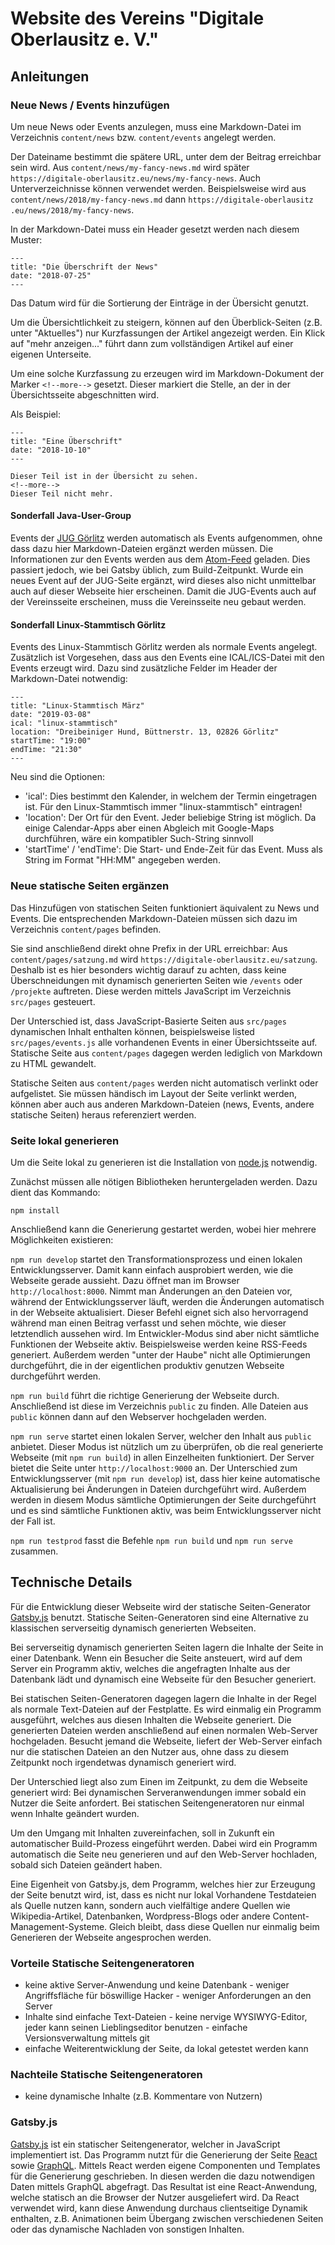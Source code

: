 # Website des Vereins "Digitale Oberlausitz e. V."

## Anleitungen

### Neue News / Events hinzufügen

Um neue News oder Events anzulegen, muss eine Markdown-Datei im Verzeichnis `content/news` bzw. `content/events`
angelegt werden.

Der Dateiname bestimmt die spätere URL, unter dem der Beitrag erreichbar sein wird. Aus `content/news/my-fancy-news.md`
wird später `https://digitale-oberlausitz.eu/news/my-fancy-news`. Auch Unterverzeichnisse können verwendet werden.
Beispielsweise wird aus `content/news/2018/my-fancy-news.md` dann
`https://digitale-oberlausitz .eu/news/2018/my-fancy-news`.

In der Markdown-Datei muss ein Header gesetzt werden nach diesem Muster:

    ---
    title: "Die Überschrift der News"
    date: "2018-07-25"
    ---

Das Datum wird für die Sortierung der Einträge in der Übersicht genutzt.

Um die Übersichtlichkeit zu steigern, können auf den Überblick-Seiten (z.B. unter "Aktuelles") nur Kurzfassungen der
Artikel angezeigt werden. Ein Klick auf "mehr anzeigen..." führt dann zum vollständigen Artikel auf einer eigenen
Unterseite.

Um eine solche Kurzfassung zu erzeugen wird im Markdown-Dokument der Marker `<!--more-->` gesetzt. Dieser markiert die
Stelle, an der in der Übersichtsseite abgeschnitten wird.

Als Beispiel:

    ---
    title: "Eine Überschrift"
    date: "2018-10-10"
    ---

    Dieser Teil ist in der Übersicht zu sehen.
    <!--more-->
    Dieser Teil nicht mehr.
    
    
#### Sonderfall Java-User-Group

Events der [JUG Görlitz](https://jug-gr.de) werden automatisch als Events aufgenommen, ohne dass dazu hier Markdown-Dateien
ergänzt werden müssen. 
Die Informationen zur den Events werden aus dem [Atom-Feed](https://jug-gr.de/atom.xml) geladen.
Dies passiert jedoch, wie bei Gatsby üblich, zum Build-Zeitpunkt.
Wurde ein neues Event auf der JUG-Seite ergänzt, wird dieses also nicht unmittelbar auch auf dieser Webseite hier erscheinen.
Damit die JUG-Events auch auf der Vereinsseite erscheinen, muss die Vereinsseite neu gebaut werden.


#### Sonderfall Linux-Stammtisch Görlitz

Events des Linux-Stammtisch Görlitz werden als normale Events angelegt. 
Zusätzlich ist Vorgesehen, dass aus den Events eine ICAL/ICS-Datei mit den Events erzeugt wird. 
Dazu sind zusätzliche Felder im Header der Markdown-Datei notwendig:

	---
    title: "Linux-Stammtisch März"
    date: "2019-03-08"
    ical: "linux-stammtisch"
    location: "Dreibeiniger Hund, Büttnerstr. 13, 02826 Görlitz"
    startTime: "19:00"
    endTime: "21:30"
    ---

Neu sind die Optionen:

- 'ical': Dies bestimmt den Kalender, in welchem der Termin eingetragen ist. Für den Linux-Stammtisch immer "linux-stammtisch" eintragen!
- 'location': Der Ort für den Event. Jeder beliebige String ist möglich. Da einige Calendar-Apps aber einen Abgleich mit Google-Maps durchführen, 
wäre ein kompatibler Such-String sinnvoll
- 'startTime' / 'endTime': Die Start- und Ende-Zeit für das Event. Muss als String im Format "HH:MM" angegeben werden.


### Neue statische Seiten ergänzen

Das Hinzufügen von statischen Seiten funktioniert äquivalent zu News und Events. Die entsprechenden Markdown-Dateien
müssen sich dazu im Verzeichnis `content/pages` befinden.

Sie sind anschließend direkt ohne Prefix in der URL erreichbar: Aus `content/pages/satzung.md` wird
`https://digitale-oberlausitz.eu/satzung`. Deshalb ist es hier besonders wichtig darauf zu achten, dass keine
Überschneidungen mit dynamisch generierten Seiten wie `/events` oder `/projekte` auftreten. Diese werden mittels
JavaScript im Verzeichnis `src/pages` gesteuert.

Der Unterschied ist, dass JavaScript-Basierte Seiten aus `src/pages` dynamischen Inhalt enthalten können, beispielsweise
listed `src/pages/events.js` alle vorhandenen Events in einer Übersichtsseite auf. Statische Seite aus `content/pages`
dagegen werden lediglich von Markdown zu HTML gewandelt.

Statische Seiten aus `content/pages` werden nicht automatisch verlinkt oder aufgelistet. Sie müssen händisch im Layout
der Seite verlinkt werden, können aber auch aus anderen Markdown-Dateien (news, Events, andere statische Seiten) heraus
referenziert werden.

### Seite lokal generieren

Um die Seite lokal zu generieren ist die Installation von [node.js](https://nodejs.org/en/) notwendig.

Zunächst müssen alle nötigen Bibliotheken heruntergeladen werden. Dazu dient das Kommando:

`npm install`

Anschließend kann die Generierung gestartet werden, wobei hier mehrere Möglichkeiten existieren:

`npm run develop` startet den Transformationsprozess und einen lokalen Entwicklungsserver. Damit kann einfach
ausprobiert werden, wie die Webseite gerade aussieht. Dazu öffnet man im Browser `http://localhost:8000`. Nimmt man
Änderungen an den Dateien vor, während der Entwicklungsserver läuft, werden die Änderungen automatisch in der Webseite
aktualisiert. Dieser Befehl eignet sich also hervorragend während man einen Beitrag verfasst und sehen möchte, wie
dieser letztendlich aussehen wird. Im Entwickler-Modus sind aber nicht sämtliche Funktionen der Webseite aktiv.
Beispielsweise werden keine RSS-Feeds generiert. Außerdem werden "unter der Haube" nicht alle Optimierungen
durchgeführt, die in der eigentlichen produktiv genutzen Webseite durchgeführt werden.

`npm run build` führt die richtige Generierung der Webseite durch. Anschließend ist diese im Verzeichnis `public` zu
finden. Alle Dateien aus `public` können dann auf den Webserver hochgeladen werden.

`npm run serve` startet einen lokalen Server, welcher den Inhalt aus `public` anbietet. Dieser Modus ist nützlich um zu
überprüfen, ob die real generierte Webseite (mit `npm run build`) in allen Einzelheiten funktioniert. Der Server bietet
die Seite unter `http://localhost:9000` an. Der Unterschied zum Entwicklungsserver (mit `npm run develop`) ist, dass
hier keine automatische Aktualisierung bei Änderungen in Dateien durchgeführt wird. Außerdem werden in diesem Modus
sämtliche Optimierungen der Seite durchgeführt und es sind sämtliche Funktionen aktiv, was beim Entwicklungsserver nicht
der Fall ist.

`npm run testprod` fasst die Befehle `npm run build` und `npm run serve` zusammen.

## Technische Details

Für die Entwicklung dieser Webseite wird der statische Seiten-Generator [Gatsby.js](https://www.gatsbyjs.org/) benutzt.
Statische Seiten-Generatoren sind eine Alternative zu klassischen serverseitig dynamisch generierten Webseiten.

Bei serverseitig dynamisch generierten Seiten lagern die Inhalte der Seite in einer Datenbank. Wenn ein Besucher die
Seite ansteuert, wird auf dem Server ein Programm aktiv, welches die angefragten Inhalte aus der Datenbank lädt und
dynamisch eine Webseite für den Besucher generiert.

Bei statischen Seiten-Generatoren dagegen lagern die Inhalte in der Regel als normale Text-Dateien auf der Festplatte.
Es wird einmalig ein Programm ausgeführt, welches aus diesen Inhalten die Webseite generiert. Die generierten Dateien
werden anschließend auf einen normalen Web-Server hochgeladen. Besucht jemand die Webseite, liefert der Web-Server
einfach nur die statischen Dateien an den Nutzer aus, ohne dass zu diesem Zeitpunkt noch irgendetwas dynamisch generiert
wird.

Der Unterschied liegt also zum Einen im Zeitpunkt, zu dem die Webseite generiert wird: Bei dynamischen Serveranwendungen
immer sobald ein Nutzer die Seite anfordert. Bei statischen Seitengeneratoren nur einmal wenn Inhalte geändert wurden.

Um den Umgang mit Inhalten zuvereinfachen, soll in Zukunft ein automatischer Build-Prozess eingeführt werden. Dabei wird
ein Programm automatisch die Seite neu generieren und auf den Web-Server hochladen, sobald sich Dateien geändert haben.

Eine Eigenheit von Gatsby.js, dem Programm, welches hier zur Erzeugung der Seite benutzt wird, ist, dass es nicht nur
lokal Vorhandene Testdateien als Quelle nutzen kann, sondern auch vielfältige andere Quellen wie Wikipedia-Artikel,
Datenbanken, Wordpress-Blogs oder andere Content-Management-Systeme. Gleich bleibt, dass diese Quellen nur einmalig beim
Generieren der Webseite angesprochen werden.

### Vorteile Statische Seitengeneratoren

* keine aktive Server-Anwendung und keine Datenbank - weniger Angriffsfläche für böswillige Hacker - weniger
  Anforderungen an den Server
* Inhalte sind einfache Text-Dateien - keine nervige WYSIWYG-Editor, jeder kann seinen Lieblingseditor benutzen -
  einfache Versionsverwaltung mittels git
* einfache Weiterentwicklung der Seite, da lokal getestet werden kann

### Nachteile Statische Seitengeneratoren

* keine dynamische Inhalte (z.B. Kommentare von Nutzern)

### Gatsby.js

[Gatsby.js](https://www.gatsbyjs.org/) ist ein statischer Seitengenerator, welcher in JavaScript implementiert ist. Das
Programm nutzt für die Generierung der Seite [React](https://reactjs.org/) sowie [GraphQL](https://graphql.org/).
Mittels React werden eigene Componenten und Templates für die Generierung geschrieben. In diesen werden die dazu
notwendigen Daten mittels GraphQL abgefragt. Das Resultat ist eine React-Anwendung, welche statisch an die Browser der
Nutzer ausgeliefert wird. Da React verwendet wird, kann diese Anwendung durchaus clientseitige Dynamik enthalten, z.B.
Animationen beim Übergang zwischen verschiedenen Seiten oder das dynamische Nachladen von sonstigen Inhalten.